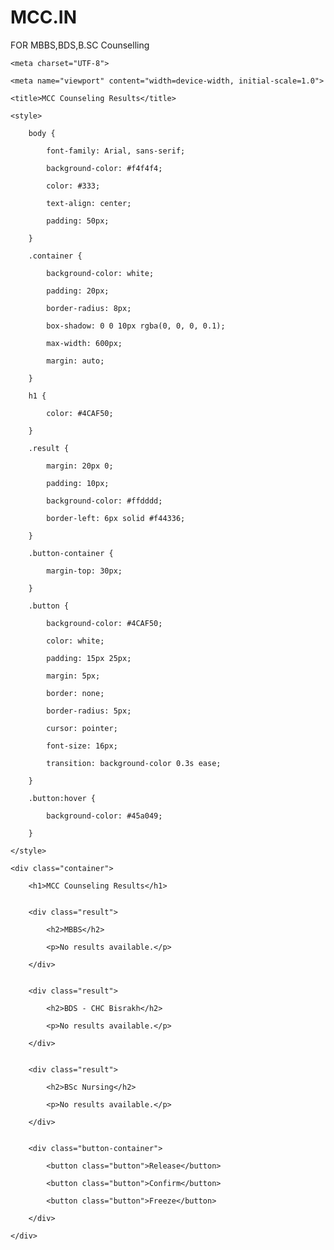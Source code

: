 # MCC.IN
FOR MBBS,BDS,B.SC Counselling
<!DOCTYPE html>

<html lang="en">

<head>

    <meta charset="UTF-8">

    <meta name="viewport" content="width=device-width, initial-scale=1.0">

    <title>MCC Counseling Results</title>

    <style>

        body {

            font-family: Arial, sans-serif;

            background-color: #f4f4f4;

            color: #333;

            text-align: center;

            padding: 50px;

        }

        .container {

            background-color: white;

            padding: 20px;

            border-radius: 8px;

            box-shadow: 0 0 10px rgba(0, 0, 0, 0.1);

            max-width: 600px;

            margin: auto;

        }

        h1 {

            color: #4CAF50;

        }

        .result {

            margin: 20px 0;

            padding: 10px;

            background-color: #ffdddd;

            border-left: 6px solid #f44336;

        }

        .button-container {

            margin-top: 30px;

        }

        .button {

            background-color: #4CAF50;

            color: white;

            padding: 15px 25px;

            margin: 5px;

            border: none;

            border-radius: 5px;

            cursor: pointer;

            font-size: 16px;

            transition: background-color 0.3s ease;

        }

        .button:hover {

            background-color: #45a049;

        }

    </style>

</head>

<body>


    <div class="container">

        <h1>MCC Counseling Results</h1>


        <div class="result">

            <h2>MBBS</h2>

            <p>No results available.</p>

        </div>


        <div class="result">

            <h2>BDS - CHC Bisrakh</h2>

            <p>No results available.</p>

        </div>


        <div class="result">

            <h2>BSc Nursing</h2>

            <p>No results available.</p>

        </div>


        <div class="button-container">

            <button class="button">Release</button>

            <button class="button">Confirm</button>

            <button class="button">Freeze</button>

        </div>

    </div>


</body>

</html>

